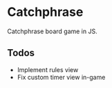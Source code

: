 # Catchphrase

Catchphrase board game in JS.

## Todos

* Implement rules view
* Fix custom timer view in-game
